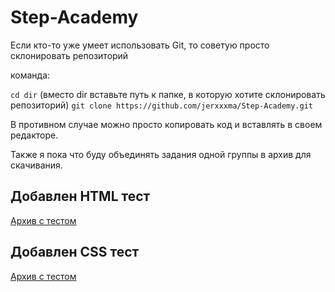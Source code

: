 # Step-Academy

Если кто-то уже умеет использовать Git, то советую просто склонировать репозиторий  

команда:  


`cd dir` (вместо dir вставьте путь к папке, в которую хотите склонировать репозиторий)
`git clone https://github.com/jerxxxma/Step-Academy.git `

В противном случае можно просто копировать код и вставлять в своем редакторе.

Также я пока что буду объединять задания одной группы в архив для скачивания.
## Добавлен HTML тест
[Архив с тестом](./html/html.zip)

## Добавлен CSS тест

[Архив с тестом](./css/css.zip)


